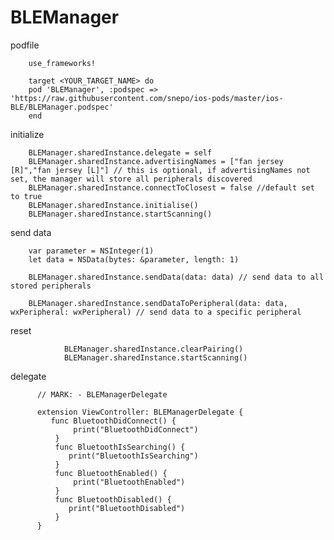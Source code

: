# BLEManager
podfile

        use_frameworks!

        target <YOUR_TARGET_NAME> do
        pod 'BLEManager', :podspec => 'https://raw.githubusercontent.com/snepo/ios-pods/master/ios-BLE/BLEManager.podspec'
        end

initialize

        BLEManager.sharedInstance.delegate = self
        BLEManager.sharedInstance.advertisingNames = ["fan jersey [R]","fan jersey [L]"] // this is optional, if advertisingNames not set, the manager will store all peripherals discovered
        BLEManager.sharedInstance.connectToClosest = false //default set to true
        BLEManager.sharedInstance.initialise()
        BLEManager.sharedInstance.startScanning()
        
send data

        var parameter = NSInteger(1)
        let data = NSData(bytes: &parameter, length: 1)
        
        BLEManager.sharedInstance.sendData(data: data) // send data to all stored peripherals
        
        BLEManager.sharedInstance.sendDataToPeripheral(data: data, wxPeripheral: wxPeripheral) // send data to a specific peripheral
    
    
reset

                BLEManager.sharedInstance.clearPairing()
                BLEManager.sharedInstance.startScanning()
     
     
delegate

          // MARK: - BLEManagerDelegate

          extension ViewController: BLEManagerDelegate {
             func BluetoothDidConnect() {
                  print("BluetoothDidConnect")
              }
              func BluetoothIsSearching() {
                 print("BluetoothIsSearching")
              }
              func BluetoothEnabled() {
                  print("BluetoothEnabled")
              }
              func BluetoothDisabled() {
                 print("BluetoothDisabled")
              }
          }
